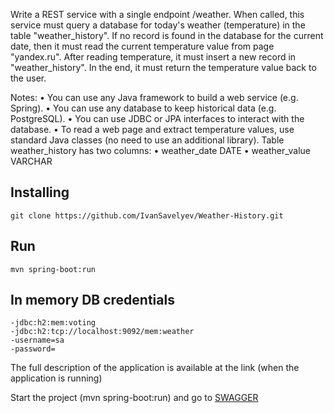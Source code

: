 Write a REST service with a single endpoint /weather.
When called, this service must query a database for today's weather (temperature) in the table "weather_history". If no record is found in the database for the current date, then it must read the current temperature value from page "yandex.ru". After reading temperature, it must insert a new record in "weather_history". In the end, it must return the temperature value back to the user.

Notes:
• You can use any Java framework to build a web service (e.g. Spring).
• You can use any database to keep historical data (e.g. PostgreSQL).
• You can use JDBC or JPA interfaces to interact with the database.
• To read a web page and extract temperature values, use standard Java classes (no need to use an additional library).
Table weather_history has two columns:
• weather_date DATE
• weather_value VARCHAR

## Installing

    git clone https://github.com/IvanSavelyev/Weather-History.git

## Run

    mvn spring-boot:run

## In memory DB credentials
    -jdbc:h2:mem:voting
    -jdbc:h2:tcp://localhost:9092/mem:weather
    -username=sa
    -password=

The full description of the application is available at the link (when the application is running)

Start the project (mvn spring-boot:run) and go to
[SWAGGER](http://localhost:8080/swagger-ui.html)